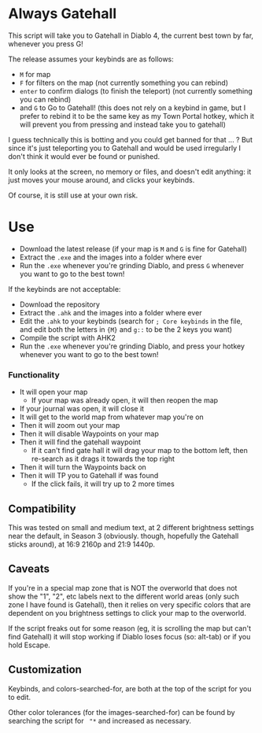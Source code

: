 # Always Gatehall

This script will take you to Gatehall in Diablo 4, the current best town by far,
whenever you press G!

The release assumes your keybinds are as follows:
- `M` for map
- `F` for filters on the map (not currently something you can rebind)
- `enter` to confirm dialogs (to finish the teleport) (not currently something
  you can rebind)
- and `G` to Go to Gatehall! (this does not rely on a keybind in game, but I
  prefer to rebind it to be the same key as my Town Portal hotkey, which it will
  prevent you from pressing and instead take you to gatehall)

I guess technically this is botting and you could get banned for that ... ?
But since it's just teleporting you to Gatehall and would be used irregularly
I don't think it would ever be found or punished.

It only looks at the screen, no memory or files, and doesn't edit anything: it 
just moves your mouse around, and clicks your keybinds.

Of course, it is still use at your own risk.


# Use

- Download the latest release (if your map is `M` and `G` is fine for Gatehall)
- Extract the `.exe` and the images into a folder where ever
- Run the `.exe` whenever you're grinding Diablo, and press `G` whenever you
  want to go to the best town!

If the keybinds are not acceptable:
- Download the repository
- Extract the `.ahk` and the images into a folder where ever
- Edit the `.ahk` to your keybinds (search for `; Core keybinds` in the file, 
  and edit both the letters in `{M}` and `g::` to be the 2 keys you want)
- Compile the script with AHK2
- Run the `.exe` whenever you're grinding Diablo, and press your hotkey whenever
  you want to go to the best town!


### Functionality

- It will open your map
  - If your map was already open, it will then reopen the map
- If your journal was open, it will close it
- It will get to the world map from whatever map you're on
- Then it will zoom out your map
- Then it will disable Waypoints on your map
- Then it will find the gatehall waypoint
    - If it can't find gate hall it will drag your map to the bottom left, then
      re-search as it drags it towards the top right
- Then it will turn the Waypoints back on
- Then it will TP you to Gatehall if was found
  - If the click fails, it will try up to 2 more times


## Compatibility

This was tested on small and medium text, at 2 different brightness settings
near the default, in Season 3 (obviously. though, hopefully the Gatehall sticks
around), at 16:9 2160p and 21:9 1440p.


## Caveats

If you're in a special map zone that is NOT the overworld that does not show the
"1", "2", etc labels next to the different world areas (only such zone I have
found is Gatehall), then it relies on very specific colors that are dependent on
you brightness settings to click your map to the overworld.

If the script freaks out for some reason (eg, it is scrolling the map but can't
find Gatehall) it will stop working if Diablo loses focus (so: alt-tab) or if
you hold Escape.


## Customization

Keybinds, and colors-searched-for, are both at the top of the script for you to
edit.

Other color tolerances (for the images-searched-for) can be found by searching
the script for ` "*` and increased as necessary.

